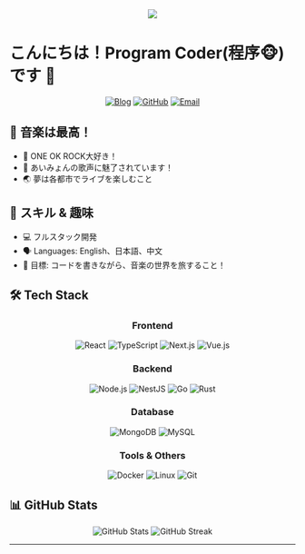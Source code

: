<!-- Profile Header -->
<div align="center">
  <img src="https://readme-typing-svg.herokuapp.com/?lines=Welcome+to+my+GitHub!;I'm+a+Full+Stack+Developer;ONE+OK+ROCKer+%26+Aimyon+Fan!&center=true&size=27&color=fe428e">
</div>

# こんにちは！Program Coder(程序🐵)です 👋

<div align="center">
  
  [![Blog](https://img.shields.io/badge/Blog-FF4088?style=for-the-badge&logo=hugo&logoColor=white)](https://blog-v2-bice.vercel.app/)
  [![GitHub](https://img.shields.io/badge/GitHub-100000?style=for-the-badge&logo=github&logoColor=white)](https://github.com/AmbitionsXXXV)
  [![Email](https://img.shields.io/badge/Email-D14836?style=for-the-badge&logo=gmail&logoColor=white)](mailto:etcetera3636@gmail.com)
  
</div>

## 🎵 音楽は最高！

- 🎸 ONE OK ROCK大好き！
- 🎤 あいみょんの歌声に魅了されています！
- 🌏 夢は各都市でライブを楽しむこと

## 🌟 スキル & 趣味

- 💻 フルスタック開発
- 🗣 Languages: English、日本語、中文
- 🎯 目標: コードを書きながら、音楽の世界を旅すること！

## 🛠️ Tech Stack

<div align="center">

### Frontend
![React](https://img.shields.io/badge/React-20232A?style=for-the-badge&logo=react&logoColor=61DAFB)
![TypeScript](https://img.shields.io/badge/TypeScript-007ACC?style=for-the-badge&logo=typescript&logoColor=white)
![Next.js](https://img.shields.io/badge/Next.js-000000?style=for-the-badge&logo=next.js&logoColor=white)
![Vue.js](https://img.shields.io/badge/Vue.js-35495E?style=for-the-badge&logo=vue.js&logoColor=4FC08D)

### Backend
![Node.js](https://img.shields.io/badge/Node.js-43853D?style=for-the-badge&logo=node.js&logoColor=white)
![NestJS](https://img.shields.io/badge/NestJS-E0234E?style=for-the-badge&logo=nestjs&logoColor=white)
![Go](https://img.shields.io/badge/Go-00ADD8?style=for-the-badge&logo=go&logoColor=white)
![Rust](https://img.shields.io/badge/Rust-000000?style=for-the-badge&logo=rust&logoColor=white)

### Database
![MongoDB](https://img.shields.io/badge/MongoDB-4EA94B?style=for-the-badge&logo=mongodb&logoColor=white)
![MySQL](https://img.shields.io/badge/MySQL-00000F?style=for-the-badge&logo=mysql&logoColor=white)

### Tools & Others
![Docker](https://img.shields.io/badge/Docker-2496ED?style=for-the-badge&logo=docker&logoColor=white)
![Linux](https://img.shields.io/badge/Linux-FCC624?style=for-the-badge&logo=linux&logoColor=black)
![Git](https://img.shields.io/badge/Git-F05032?style=for-the-badge&logo=git&logoColor=white)

</div>

## 📊 GitHub Stats

<div align="center">
  <img src="https://github-readme-stats.vercel.app/api?username=AmbitionsXXXV&show_icons=true&theme=radical" alt="GitHub Stats" />
  <img src="https://github-readme-streak-stats.herokuapp.com/?user=AmbitionsXXXV&theme=radical" alt="GitHub Streak" />
</div>

---

